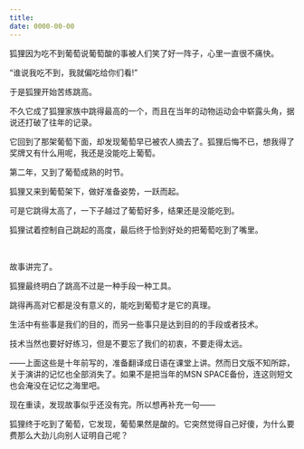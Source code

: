 ```yaml
---
title: 
date: 0000-00-00
---
```

狐狸因为吃不到葡萄说葡萄酸的事被人们笑了好一阵子，心里一直很不痛快。

“谁说我吃不到，我就偏吃给你们看!”

于是狐狸开始苦练跳高。

不久它成了狐狸家族中跳得最高的一个，而且在当年的动物运动会中崭露头角，据说还打破了往年的记录。

它回到了那架葡萄下面，却发现葡萄早已被农人摘去了。狐狸后悔不已，想我得了奖牌又有什么用呢，我还是没能吃上葡萄。

第二年，又到了葡萄成熟的时节。

狐狸又来到葡萄架下，做好准备姿势，一跃而起。

可是它跳得太高了，一下子越过了葡萄好多，结果还是没能吃到。

狐狸试着控制自己跳起的高度，最后终于恰到好处的把葡萄吃到了嘴里。

 

故事讲完了。

狐狸最终明白了跳高不过是一种手段一种工具。

跳得再高对它都是没有意义的，能吃到葡萄才是它的真理。

生活中有些事是我们的目的，而另一些事只是达到目的的手段或者技术。

技术当然也要好好练习，但是不要忘了我们的初衷，不要走得太远。

 

——上面这些是十年前写的，准备翻译成日语在课堂上讲。然而日文版不知所踪，关于演讲的记忆也全部消失了。如果不是把当年的MSN SPACE备份，连这则短文也会淹没在记忆之海里吧。

现在重读，发现故事似乎还没有完。所以想再补充一句——

狐狸终于吃到了葡萄，它发现，葡萄果然是酸的。它突然觉得自己好傻，为什么要费那么大劲儿向别人证明自己呢？
